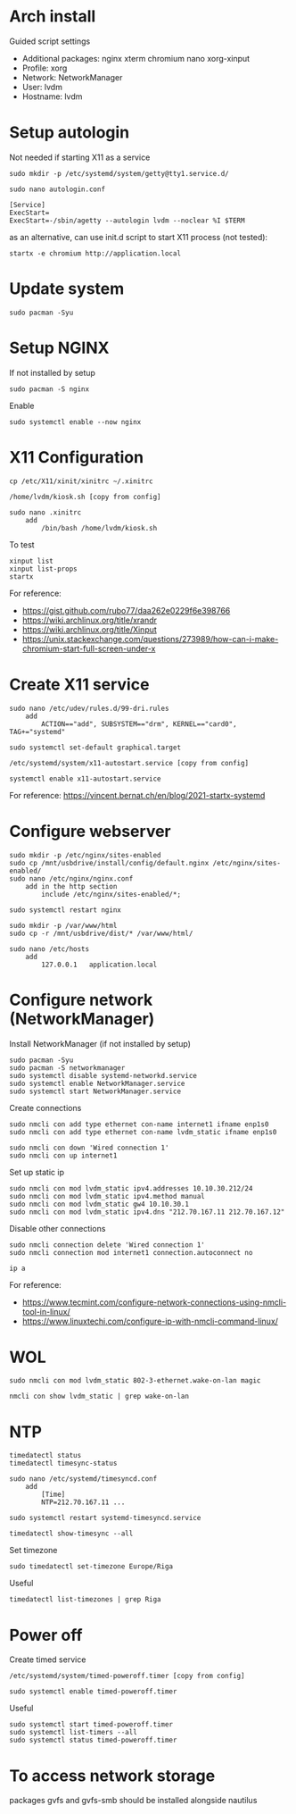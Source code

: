 # Arch install
Guided script settings
 * Additional packages: nginx xterm chromium nano xorg-xinput
 * Profile: xorg
 * Network: NetworkManager
 * User: lvdm
 * Hostname: lvdm

# Setup autologin 
Not needed if starting X11 as a service

    sudo mkdir -p /etc/systemd/system/getty@tty1.service.d/
    
    sudo nano autologin.conf

    [Service]
    ExecStart=
    ExecStart=-/sbin/agetty --autologin lvdm --noclear %I $TERM
    
as an alternative, can use init.d script to start X11 process (not tested):

    startx -e chromium http://application.local

# Update system
    sudo pacman -Syu

# Setup NGINX
If not installed by setup

    sudo pacman -S nginx

Enable

    sudo systemctl enable --now nginx

# X11 Configuration

    cp /etc/X11/xinit/xinitrc ~/.xinitrc

    /home/lvdm/kiosk.sh [copy from config]

    sudo nano .xinitrc
        add
            /bin/bash /home/lvdm/kiosk.sh

To test

    xinput list
    xinput list-props
    startx

For reference: 
* https://gist.github.com/rubo77/daa262e0229f6e398766
* https://wiki.archlinux.org/title/xrandr
* https://wiki.archlinux.org/title/Xinput
* https://unix.stackexchange.com/questions/273989/how-can-i-make-chromium-start-full-screen-under-x

# Create X11 service
    
    sudo nano /etc/udev/rules.d/99-dri.rules
        add
            ACTION=="add", SUBSYSTEM=="drm", KERNEL=="card0", TAG+="systemd"

    sudo systemctl set-default graphical.target

    /etc/systemd/system/x11-autostart.service [copy from config]
    
    systemctl enable x11-autostart.service
    
For reference: https://vincent.bernat.ch/en/blog/2021-startx-systemd

# Configure webserver
    
    sudo mkdir -p /etc/nginx/sites-enabled
    sudo cp /mnt/usbdrive/install/config/default.nginx /etc/nginx/sites-enabled/
    sudo nano /etc/nginx/nginx.conf
        add in the http section
            include /etc/nginx/sites-enabled/*;

    sudo systemctl restart nginx

    sudo mkdir -p /var/www/html
    sudo cp -r /mnt/usbdrive/dist/* /var/www/html/

    sudo nano /etc/hosts
        add
            127.0.0.1   application.local

# Configure network (NetworkManager)
    
Install NetworkManager (if not installed by setup)

    sudo pacman -Syu
    sudo pacman -S networkmanager
    sudo systemctl disable systemd-networkd.service
    sudo systemctl enable NetworkManager.service
    sudo systemctl start NetworkManager.service

Create connections
    
    sudo nmcli con add type ethernet con-name internet1 ifname enp1s0
    sudo nmcli con add type ethernet con-name lvdm_static ifname enp1s0

    sudo nmcli con down 'Wired connection 1'
    sudo nmcli con up internet1

Set up static ip

    sudo nmcli con mod lvdm_static ipv4.addresses 10.10.30.212/24
    sudo nmcli con mod lvdm_static ipv4.method manual
    sudo nmcli con mod lvdm_static gw4 10.10.30.1
    sudo nmcli con mod lvdm_static ipv4.dns "212.70.167.11 212.70.167.12"

Disable other connections

    sudo nmcli connection delete 'Wired connection 1'
    sudo nmcli connection mod internet1 connection.autoconnect no

    ip a
    
For reference: 
 * https://www.tecmint.com/configure-network-connections-using-nmcli-tool-in-linux/        
 * https://www.linuxtechi.com/configure-ip-with-nmcli-command-linux/

# WOL

    sudo nmcli con mod lvdm_static 802-3-ethernet.wake-on-lan magic

    nmcli con show lvdm_static | grep wake-on-lan

# NTP

    timedatectl status
    timedatectl timesync-status

    sudo nano /etc/systemd/timesyncd.conf  
        add
            [Time]
            NTP=212.70.167.11 ...

    sudo systemctl restart systemd-timesyncd.service

    timedatectl show-timesync --all

Set timezone
    
    sudo timedatectl set-timezone Europe/Riga

Useful

    timedatectl list-timezones | grep Riga

# Power off

Create timed service

    /etc/systemd/system/timed-poweroff.timer [copy from config]
 
    sudo systemctl enable timed-poweroff.timer

Useful
    
    sudo systemctl start timed-poweroff.timer
    sudo systemctl list-timers --all
    sudo systemctl status timed-poweroff.timer

# To access network storage 
packages gvfs and gvfs-smb should be installed alongside nautilus 


    
